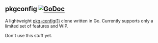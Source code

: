 ## pkgconfig [![GoDoc](https://godoc.org/github.com/xlab/pkgconfig/pkg?status.svg)](https://godoc.org/github.com/xlab/pkgconfig/pkg)

A lightweight [pkg-config(1)](http://linux.die.net/man/1/pkg-config) clone written in Go. Currently supports only a limited set of features and WIP.

Don't use this stuff yet.
